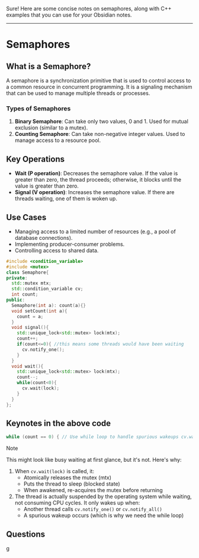 
Sure! Here are some concise notes on semaphores, along with C++ examples that you can use for your Obsidian notes.

---

# Semaphores

## What is a Semaphore?
A semaphore is a synchronization primitive that is used to control access to a common resource in concurrent programming. It is a signaling mechanism that can be used to manage multiple threads or processes.

### Types of Semaphores
1. **Binary Semaphore**: Can take only two values, 0 and 1. Used for mutual exclusion (similar to a mutex).
2. **Counting Semaphore**: Can take non-negative integer values. Used to manage access to a resource pool.

## Key Operations
- **Wait (P operation)**: Decreases the semaphore value. If the value is greater than zero, the thread proceeds; otherwise, it blocks until the value is greater than zero.
- **Signal (V operation)**: Increases the semaphore value. If there are threads waiting, one of them is woken up.

## Use Cases
- Managing access to a limited number of resources (e.g., a pool of database connections).
- Implementing producer-consumer problems.
- Controlling access to shared data.
```c++
#include <condition_variable>
#include <mutex>
class Semaphore{
private:
  std::mutex mtx;
  std::condition_variable cv;
  int count;
public:
  Semaphore(int a): count(a){}
  void setCount(int a){
    count = a;
  }
  void signal(){
    std::unique_lock<std::mutex> lock(mtx);
    count++;
    if(count<=0){ //this means some threads would have been waiting
      cv.notify_one();
    }
  }
  void wait(){
    std::unique_lock<std::mutex> lock(mtx);
    count--;
    while(count<0){
      cv.wait(lock);
    }
  }
};

```

## Keynotes in the above code
```c++
while (count == 0) { // Use while loop to handle spurious wakeups cv.wait(lock); }
```

> [!NOTE]
> This might look like busy waiting at first glance, but it's not. Here's why:

1. When `cv.wait(lock)` is called, it:
    - Atomically releases the mutex (mtx)
    - Puts the thread to sleep (blocked state)
    - When awakened, re-acquires the mutex before returning
2. The thread is actually suspended by the operating system while waiting, not consuming CPU cycles. It only wakes up when:
    - Another thread calls `cv.notify_one()` or `cv.notify_all()`
    - A spurious wakeup occurs (which is why we need the while loop)
## Questions
g